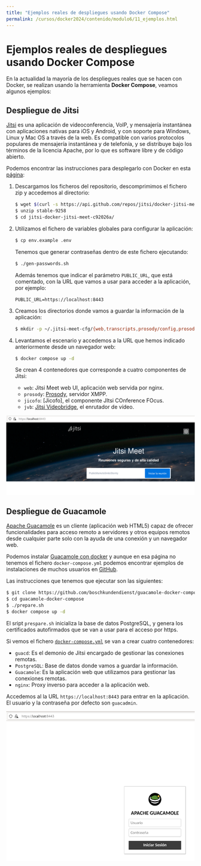 ```yaml
---
title: "Ejemplos reales de despliegues usando Docker Compose"
permalink: /cursos/docker2024/contenido/modulo6/11_ejemplos.html
---
```

# Ejemplos reales de despliegues usando Docker Compose

En la actualidad la mayoría de los despliegues reales que se hacen con Docker, se realizan usando la herramienta **Docker Compose**, veamos algunos ejemplos:

## Despliegue de Jitsi

[Jitsi](https://meet.jit.si/) es una aplicación de videoconferencia, VoIP, y mensajería instantánea con aplicaciones nativas para iOS y Android, y con soporte para Windows, Linux y Mac OS a través de la web.​ Es compatible con varios protocolos populares de mensajería instantánea y de telefonía, y se distribuye bajo los términos de la licencia Apache, por lo que es software libre y de código abierto. 

Podemos encontrar las instrucciones para desplegarlo con Docker en esta [página](https://github.com/jitsi/docker-jitsi-meet):

1. Descargamos los ficheros del repositorio, descomprimimos el fichero zip y accedemos al directorio:

    ```bash
    $ wget $(curl -s https://api.github.com/repos/jitsi/docker-jitsi-meet/releases/latest | grep 'zip' | cut -d\" -f4)
    $ unzip stable-9258
    $ cd jitsi-docker-jitsi-meet-c92026a/
    ```

2. Utilizamos el fichero de variables globales para configurar la aplicación:

    ```bash
    $ cp env.example .env
    ```

    Tenemos que generar contraseñas dentro de este fichero ejecutando:

    ```bash
    $ ./gen-passwords.sh
    ```

    Además tenemos que indicar el parámetro `PUBLIC_URL`, que está comentado, con la URL que vamos a usar para acceder a la aplicación, por ejemplo:

    ```
    PUBLIC_URL=https://localhost:8443
    ```

3. Creamos los directorios donde vamos a guardar la información de la aplicación:

    ```bash
    $ mkdir -p ~/.jitsi-meet-cfg/{web,transcripts,prosody/config,prosody/prosody-plugins-custom,jicofo,jvb,jigasi,jibri}
    ```

4. Levantamos el escenario y accedemos a la URL que hemos indicado anteriormente desde un navegador web:

    ```bash
    $ docker compose up -d
    ```

    Se crean 4 contenedores que corresponde a cuatro componentes de Jitsi:

    * `web`: Jitsi Meet web UI, aplicación web servida por nginx.
    * `prosody`: [Prosody](https://prosody.im/), servidor XMPP.
    * `jicofo`: [Jicofo], el componente JItsi COnference FOcus.
    * `jvb`: [Jitsi Videobridge](https://github.com/jitsi/jitsi-videobridge), el enrutador de vídeo.

![jitsi](img/jitsi.png)

## Despliegue de Guacamole

[Apache Guacamole](https://guacamole.apache.org/) es un cliente (aplicación web HTML5) capaz de ofrecer funcionalidades para acceso remoto a servidores y otros equipos remotos desde cualquier parte solo con la ayuda de una conexión y un navegador web. 

Podemos instalar [Guacamole con docker](https://guacamole.apache.org/doc/gug/guacamole-docker.html) y aunque en esa página no tenemos el fichero `docker-compose.yml` podemos encontrar ejemplos de instalaciones de muchos usuarios en [GitHub](https://github.com/boschkundendienst/guacamole-docker-compose/).

Las instrucciones que tenemos que ejecutar son las siguientes:

```bash
$ git clone https://github.com/boschkundendienst/guacamole-docker-compose.git
$ cd guacamole-docker-compose
$ ./prepare.sh
$ docker compose up -d
```

El sript `prespare.sh` inicializa la base de datos PostgreSQL, y genera los certificados autofirmados que se van a usar para el acceso por https.

Si vemos el fichero [`docker-compose.yml`](https://github.com/boschkundendienst/guacamole-docker-compose/blob/master/docker-compose.yml) se van a crear cuatro contenedores:

* `guacd`: Es el demonio de Jitsi encargado de gestionar las conexiones remotas.
* `PostgreSQL`: Base de datos donde vamos a guardar la información.
* `Guacamole`: Es la aplicación web que utilizamos para gestionar las conexiones remotas.
* `nginx`: Proxy inverso para acceder a la aplicación web.

Accedemos al la URL `https://localhost:8443` para entrar en la aplicación. El usuario y la contraseña por defecto son `guacadmin`.

![guacamole](img/guacamole.png)



